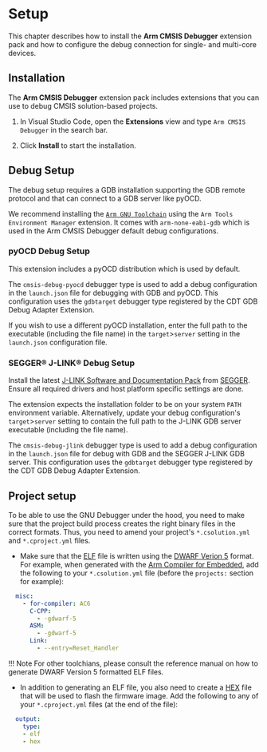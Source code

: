 # Setup

<!-- markdownlint-disable MD036 -->

This chapter describes how to install the **Arm CMSIS Debugger** extension pack and how to configure the debug connection
for single- and multi-core devices.

## Installation

The **Arm CMSIS Debugger** extension pack includes extensions that you can use to debug CMSIS solution-based projects.

1. In Visual Studio Code, open the **Extensions** view and type `Arm CMSIS Debugger` in the search bar.

2. Click **Install** to start the installation.

## Debug Setup

The debug setup requires a GDB installation supporting the GDB remote protocol and that can connect to a GDB server like pyOCD.

We recommend installing the [`Arm GNU Toolchain`](https://developer.arm.com/Tools%20and%20Software/GNU%20Toolchain) using the
`Arm Tools Environment Manager` extension. It comes with `arm-none-eabi-gdb` which is used in the Arm CMSIS Debugger default
debug configurations.

### pyOCD Debug Setup

This extension includes a pyOCD distribution which is used by default.

The `cmsis-debug-pyocd` debugger type is used to add a debug configuration in the `launch.json` file for debugging with GDB
and pyOCD. This configuration uses the `gdbtarget` debugger type registered by the CDT GDB Debug Adapter Extension.

If you wish to use a different pyOCD installation, enter the full path to the executable (including the file name) in the
`target`>`server` setting in the `launch.json` configuration file.

### SEGGER® J-LINK® Debug Setup

Install the latest [J-LINK Software and Documentation Pack](https://www.segger.com/downloads/jlink/#J-LinkSoftwareAndDocumentationPack)
from [SEGGER](https://www.segger.com/). Ensure all required drivers and host platform specific settings are done.

The extension expects the installation folder to be on your system `PATH` environment variable. Alternatively, update your
debug configuration's `target`>`server` setting to contain the full path to the J-LINK GDB server executable (including the file
name).

The `cmsis-debug-jlink` debugger type is used to add a debug configuration in the `launch.json` file for debug with GDB and
the SEGGER J-LINK GDB server. This configuration uses the `gdbtarget` debugger type registered by the CDT GDB Debug Adapter
Extension.

## Project setup

To be able to use the GNU Debugger under the hood, you need to make sure that the project build process creates the right
binary files in the correct formats. Thus, you need to amend your project's `*.csolution.yml` and `*.cproject.yml` files.

- Make sure that the [ELF](https://developer.arm.com/documentation/dui0101/latest/) file is written using the
  [DWARF Verion 5](https://dwarfstd.org/dwarf5std.html) format. For example, when generated with the
  [Arm Compiler for Embedded](https://developer.arm.com/Tools%20and%20Software/Arm%20Compiler%20for%20Embedded), add the
  following to your `*.csolution.yml` file (before the `projects:` section for example):

```yml
  misc:
    - for-compiler: AC6
      C-CPP:
        - -gdwarf-5
      ASM:
        - -gdwarf-5
      Link:
        - --entry=Reset_Handler
```

!!! Note
    For other toolchians, please consult the reference manual on how to generate DWARF Version 5 formatted ELF files.

- In addition to generating an ELF file, you also need to create a [HEX](https://developer.arm.com/documentation/ka003292/latest/)
  file that will be used to flash the firmware image. Add the following to any of your `*.cproject.yml` files (at the end of
  the file):

```yml
  output:
    type:
    - elf
    - hex
```
